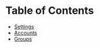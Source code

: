 # Table of Contents

* [Settings]({%}&page=settings)
* [Accounts]({%}&page=accounts)
* [Groups]({%}&page=groups)
